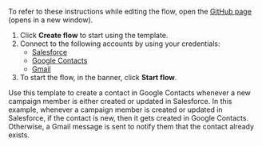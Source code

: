 To refer to these instructions while editing the flow, open the [GitHub page](https://github.com/ot4i/app-connect-templates/tree/master/resources/markdown/Create%20a%20new%20contact%20in%20Google%20Contacts%20when%20a%20campaign%20member%20is%20created%20or%20updated%20in%20Salesforce_instructions.md) (opens in a new window).

1. Click **Create flow** to start using the template.
2. Connect to the following accounts by using your credentials:
   - [Salesforce](https://www.ibm.com/docs/en/app-connect/containers_cd?topic=apps-salesforce)
   - [Google Contacts](https://www.ibm.com/docs/en/app-connect/containers_cd?topic=apps-google-contacts)
   - [Gmail](https://www.ibm.com/docs/en/app-connect/containers_cd?topic=apps-gmail)
3. To start the flow, in the banner, click **Start flow**.


Use this template to create a contact in Google Contacts whenever a new campaign member is either created or updated in Salesforce. In this example, whenever a campaign member is created or updated in Salesforce, if the contact is new, then it gets created in Google Contacts. Otherwise, a Gmail message is sent to notify them that the contact already exists.
